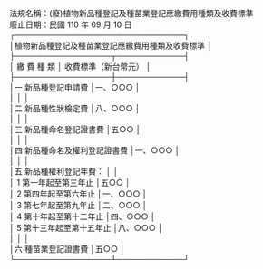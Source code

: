 法規名稱：(廢)植物新品種登記及種苗業登記應繳費用種類及收費標準  
廢止日期：民國 110 年 09 月 10 日  
┌──────────────────────────────┐  
│植物新品種登記及種苗業登記應繳費用種類及收費標準 │  
├─────────────────┬────────────┤  
│ 繳 費 種 類 │ 收費標準（新台幣元） │  
├─────────────────┼────────────┤  
│一 新品種登記申請費 │一、○○○ │  
│ │ │  
│二 新品種性狀檢定費 │八、○○○ │  
│ │ │  
│三 新品種命名登記證書費 │五○○ │  
│ │ │  
│四 新品種命名及權利登記證書費 │一、○○○ │  
│ │ │  
│五 新品種權利登記年費： │ │  
│ 1 第一年起至第三年止 │五○○ │  
│ 2 第四年起至第六年止 │一、○○○ │  
│ 3 第七年起至第九年止 │二、○○○ │  
│ 4 第十年起至第十二年止 │四、○○○ │  
│ 5 第十三年起至第十五年止 │八、○○○ │  
│ │ │  
│六 種苗業登記證書費 │五○○ │  
└─────────────────┴────────────┘  


